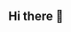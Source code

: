 ## Hi there 👋

<!--
**mo0n99/mo0n99** is a ✨ _special_ ✨ repository because its `README.md` (this file) appears on your GitHub profile.

Here are some ideas to get you started:

- 🌱 I’m currently learning in CityUHK
-->
